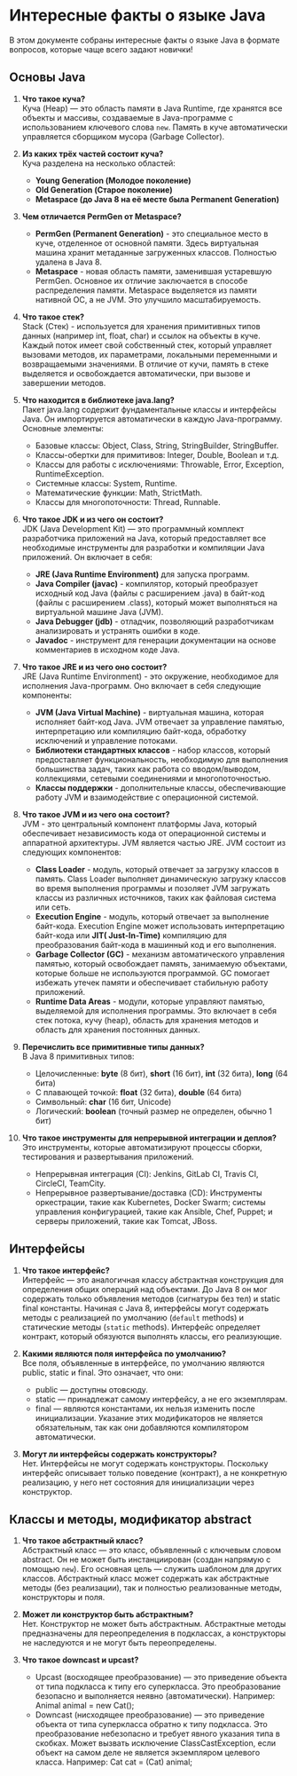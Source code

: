 # Интересные факты о языке Java
В этом документе собраны интересные факты о языке Java в формате вопросов, которые чаще всего задают новички!

## Основы Java

1.  **Что такое куча?**  
    Куча (Heap) — это область памяти в Java Runtime, где хранятся все объекты и массивы, создаваемые в Java-программе с использованием ключевого слова `new`. Память в куче автоматически управляется сборщиком мусора (Garbage Collector).

2. **Из каких трёх частей состоит куча?**  
    Куча разделена на несколько областей:
    *   **Young Generation (Молодое поколение)**
    *   **Old Generation (Старое поколение)**
    *   **Metaspace (до Java 8 на её месте была Permanent Generation)**

3. **Чем отличается PermGen от Metaspace?**  
    *   **PermGen (Permanent Generation)** - это специальное место в куче, отделенное от основной памяти. Здесь виртуальная машина хранит метаданные загруженных классов. Полностью удалена в Java 8.
    *   **Metaspace** - новая область памяти, заменившая устаревшую PermGen. Основное их отличие заключается в способе распределения памяти. Metaspace выделяется из памяти нативной ОС, а не JVM. Это улучшило масштабируемость.

4. **Что такое стек?**  
    Stack (Стек) - используется для хранения примитивных типов данных (например int, float, char) и ссылок на объекты в куче. Каждый поток имеет свой собственный стек,  который управляет вызовами методов, их параметрами, локальными переменными и возвращаемыми значениями. В отличие от кучи, память в стеке выделяется и освобождается автоматически, при вызове и завершении методов. 

5.  **Что находится в библиотеке java.lang?**  
    Пакет java.lang содержит фундаментальные классы и интерфейсы Java. Он импортируется автоматически в каждую Java-программу. Основные элементы:
    *   Базовые классы: Object, Class, String, StringBuilder, StringBuffer.
    *   Классы-обертки для примитивов: Integer, Double, Boolean и т.д.
    *   Классы для работы с исключениями: Throwable, Error, Exception, RuntimeException.
    *   Системные классы: System, Runtime.
    *   Математические функции: Math, StrictMath.
    *   Классы для многопоточности: Thread, Runnable.

6. **Что такое JDK и из чего он состоит?**  
    JDK (Java Development Kit) — это программный комплект разработчика приложений на Java, который предоставляет все необходимые инструменты для разработки и компиляции Java приложений. Он включает в себя:
    *   **JRE (Java Runtime Environment)** для запуска программ.
    *   **Java Compiler (javac)** - компилятор, который преобразует исходный код Java (файлы с расширением .java) в байт-код (файлы с расширением .class), который может выполняться на виртуальной машине Java (JVM).
    *   **Java Debugger (jdb)** - отладчик, позволяющий разработчикам анализировать и устранять ошибки в коде.
    *   **Javadoc** - инструмент для генерации документации на основе комментариев в исходном коде Java.

7. **Что такое JRE и из чего оно состоит?**  
    JRE (Java Runtime Environment) - это окружение, необходимое для исполнения Java-программ. Оно включает в себя следующие компоненты:
    *   **JVM (Java Virtual Machine)** - виртуальная машина, которая исполняет байт-код Java. JVM отвечает за управление памятью, интерпретацию или компиляцию байт-кода, обработку исключений и управление потоками.
    *   **Библиотеки стандартных классов** - набор классов, который предоставляет функциональность, необходимую для выполнения большинства задач, таких как работа со вводом/выводом, коллекциями, сетевыми соединениями и многопоточностью.
    *   **Классы поддержки** - дополнительные классы, обеспечивающие работу JVM и взаимодействие с операционной системой.

8. **Что такое JVM и из чего она состоит?**  
    JVM - это центральный компонент платформы Java, который обеспечивает независимость кода от операционной системы и аппаратной архитектуры. JVM является частью JRE. JVM состоит из следующих компонентов:
    *   **Class Loader** - модуль, который отвечает за загрузку классов в память. Class Loader выполняет динамическую загрузку классов во время выполнения программы и позоляет JVM загружать классы из различных источников, таких как файловая система или сеть.
    *   **Execution Engine** - модуль, который отвечает за выполнение байт-кода. Execution Engine может использовать интерпретацию байт-кода или **JIT( Just-In-Time)** компиляцию для преобразования байт-кода в машинный код и его выполнения.
    *   **Garbage Collector (GC)** - механизм автоматического управления памятью, который освобождает память, занимаемую объектами, которые больше не используются программой. GC помогает избежать утечек памяти и обеспечивает стабильную работу приложений.
    *   **Runtime Data Areas** - модули, которые управляют памятью, выделяемой для исполнения программы. Это включает в себя стек потока, кучу (heap), область для хранения методов и область для хранения постоянных данных.

9.  **Перечислить все примитивные типы данных?**  
    В Java 8 примитивных типов:
    *   Целочисленные: **byte** (8 бит), **short** (16 бит), **int** (32 бита), **long** (64 бита)
    *   С плавающей точкой: **float** (32 бита), **double** (64 бита)
    *   Символьный: **char** (16 бит, Unicode)
    *   Логический: **boolean** (точный размер не определен, обычно 1 бит)

10. **Что такое инструменты для непрерывной интеграции и деплоя?**  
    Это инструменты, которые автоматизируют процессы сборки, тестирования и развертывания приложений.
    *   Непрерывная интеграция (CI): Jenkins, GitLab CI, Travis CI, CircleCI, TeamCity.
    *   Непрерывное развертывание/доставка (CD): Инструменты оркестрации, такие как Kubernetes, Docker Swarm; системы управления конфигурацией, такие как Ansible, Chef, Puppet; и серверы приложений, такие как Tomcat, JBoss.


## Интерфейсы

1.  **Что такое интерфейс?**  
    Интерфейс — это аналогичная классу абстрактная конструкция для определения общих операций над объектами. До Java 8 он мог содержать только объявления методов (сигнатуры без тел) и static final константы. Начиная с Java 8, интерфейсы могут содержать методы с реализацией по умолчанию (`default` methods) и статические методы (`static` methods). Интерфейс определяет контракт, который обязуются выполнять классы, его реализующие.

2. **Какими являются поля интерфейса по умолчанию?**  
    Все поля, объявленные в интерфейсе, по умолчанию являются public, static и final. Это означает, что они:
    *   public — доступны отовсюду.
    *   static — принадлежат самому интерфейсу, а не его экземплярам.
    *   final — являются константами, их нельзя изменить после инициализации.
    Указание этих модификаторов не является обязательным, так как они добавляются компилятором автоматически.

3.  **Могут ли интерфейсы содержать конструкторы?**  
    Нет. Интерфейсы не могут содержать конструкторы. Поскольку интерфейс описывает только поведение (контракт), а не конкретную реализацию, у него нет состояния для инициализации через конструктор.

## Классы и методы, модификатор abstract

1.  **Что такое абстрактный класс?**  
    Абстрактный класс — это класс, объявленный с ключевым словом abstract. Он не может быть инстанциирован (создан напрямую с помощью `new`). Его основная цель — служить шаблоном для других классов. Абстрактный класс может содержать как абстрактные методы (без реализации), так и полностью реализованные методы, конструкторы и поля.

6.  **Может ли конструктор быть абстрактным?**  
    Нет. Конструктор не может быть абстрактным. Абстрактные методы предназначены для переопределения в подклассах, а конструкторы не наследуются и не могут быть переопределены.

7.  **Что такое downcast и upcast?**  
    *   Upcast (восходящее преобразование) — это приведение объекта от типа подкласса к типу его суперкласса. Это преобразование безопасно и выполняется неявно (автоматически). Например: Animal animal = new Cat();
    *   Downcast (нисходящее преобразование) — это приведение объекта от типа суперкласса обратно к типу подкласса. Это преобразование небезопасно и требует явного указания типа в скобках. Может вызвать исключение ClassCastException, если объект на самом деле не является экземпляром целевого класса. Например: Cat cat = (Cat) animal;
